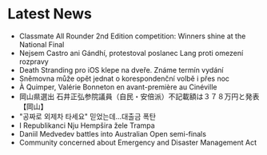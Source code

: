# Latest News
-  Classmate All Rounder 2nd Edition competition: Winners shine at the National Final
-  Nejsem Castro ani Gándhí, protestoval poslanec Lang proti omezení rozpravy
-  Death Stranding pro iOS klepe na dveře. Známe termín vydání
-  Sněmovna může opět jednat o korespondenční volbě i přes noc
-  À Quimper, Valérie Bonneton en avant-première au Cinéville
-  岡山県選出 石井正弘参院議員（自民・安倍派）不記載額は３７８万円と発表【岡山】
-  "공짜로 외제차 타세요" 믿었는데…대출금 폭탄
-  I Republikanci Nju Hempšira žele Trampa
-  Daniil Medvedev battles into Australian Open semi-finals
-  Community concerned about Emergency and Disaster Management Act
